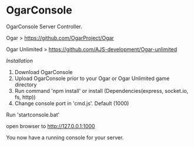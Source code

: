 # OgarConsole

OgarConsole Server Controller.

Ogar > https://github.com/OgarProject/Ogar

Ogar Unlimited > https://github.com/AJS-development/Ogar-unlimited

*Installation*

1. Download OgarConsole
2. Upload OgarConsole prior to your Ogar or Ogar Unlimited game directory
3. Run command 'npm install' or install (Dependencies(express, socket.io, fs, http))
4. Change console port in 'cmd.js'. Default (1000)

Run 'startconsole.bat'

open browser to http://127.0.0.1:1000

You now have a running console for your server.
